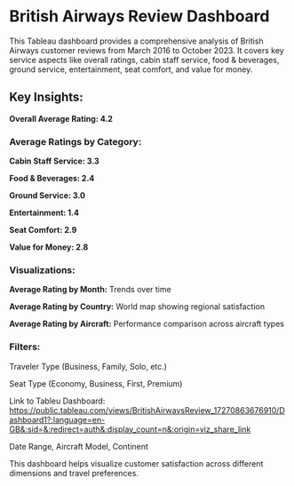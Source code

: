 # British Airways Review Dashboard

This Tableau dashboard provides a comprehensive analysis of British Airways customer reviews from March 2016 to October 2023. It covers key service aspects like overall ratings, cabin staff service, food & beverages, ground service, entertainment, seat comfort, and value for money.

## Key Insights:

**Overall Average Rating: 4.2**

### Average Ratings by Category:

**Cabin Staff Service: 3.3**

**Food & Beverages: 2.4**

**Ground Service: 3.0**

**Entertainment: 1.4**

**Seat Comfort: 2.9**

**Value for Money: 2.8**


### Visualizations:

**Average Rating by Month:** Trends over time

**Average Rating by Country:** World map showing regional satisfaction

**Average Rating by Aircraft:** Performance comparison across aircraft types

### Filters:

Traveler Type (Business, Family, Solo, etc.)

Seat Type (Economy, Business, First, Premium)

Link to Tableu Dashboard: https://public.tableau.com/views/BritishAirwaysReview_17270863676910/Dashboard1?:language=en-GB&:sid=&:redirect=auth&:display_count=n&:origin=viz_share_link

Date Range, Aircraft Model, Continent

This dashboard helps visualize customer satisfaction across different dimensions and travel preferences.
